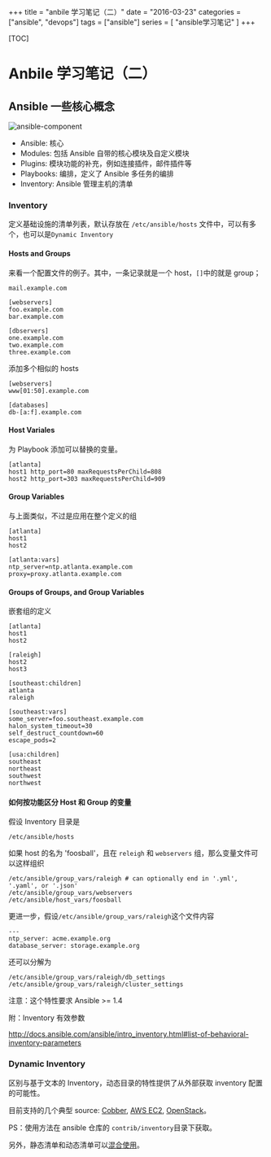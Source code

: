 +++
title = "anbile 学习笔记（二）"
date = "2016-03-23"
categories = ["ansible", "devops"]
tags = ["ansible"]
series = [ "ansible学习笔记" ]
+++

[TOC]

# Anbile 学习笔记（二）

## Ansible 一些核心概念

![ansible-component](https://oiitkuz0h.qnssl.com/2016-03-24-ansible-component.png)


* Ansible: 核心
* Modules: 包括 Ansible 自带的核心模块及自定义模块
* Plugins: 模块功能的补充，例如连接插件，邮件插件等
* Playbooks: 编排，定义了 Ansible 多任务的编排
* Inventory: Ansible 管理主机的清单

### Inventory

定义基础设施的清单列表，默认存放在 `/etc/ansible/hosts` 文件中，可以有多个，也可以是`Dynamic Inventory`

#### Hosts and Groups

来看一个配置文件的例子。其中，一条记录就是一个 host，`[]`中的就是 group；

```
mail.example.com

[webservers]
foo.example.com
bar.example.com

[dbservers]
one.example.com
two.example.com
three.example.com
```

添加多个相似的 hosts

```
[webservers]
www[01:50].example.com

[databases]
db-[a:f].example.com
```

#### Host Variales

为 Playbook 添加可以替换的变量。

```
[atlanta]
host1 http_port=80 maxRequestsPerChild=808
host2 http_port=303 maxRequestsPerChild=909
```

#### Group Variables

与上面类似，不过是应用在整个定义的组

```
[atlanta]
host1
host2

[atlanta:vars]
ntp_server=ntp.atlanta.example.com
proxy=proxy.atlanta.example.com
```

#### Groups of Groups, and Group Variables

嵌套组的定义

```
[atlanta]
host1
host2

[raleigh]
host2
host3

[southeast:children]
atlanta
raleigh

[southeast:vars]
some_server=foo.southeast.example.com
halon_system_timeout=30
self_destruct_countdown=60
escape_pods=2

[usa:children]
southeast
northeast
southwest
northwest
```

#### 如何按功能区分 Host 和 Group 的变量

假设 Inventory 目录是

```
/etc/ansible/hosts
```

如果 host 的名为 'foosball'，且在 `releigh` 和 `webservers` 组，那么变量文件可以这样组织

```
/etc/ansible/group_vars/raleigh # can optionally end in '.yml', '.yaml', or '.json'
/etc/ansible/group_vars/webservers
/etc/ansible/host_vars/foosball
```

更进一步，假设`/etc/ansible/group_vars/raleigh`这个文件内容

```
---
ntp_server: acme.example.org
database_server: storage.example.org
```

还可以分解为

```
/etc/ansible/group_vars/raleigh/db_settings
/etc/ansible/group_vars/raleigh/cluster_settings
```

注意：这个特性要求 Ansible >= 1.4

附：Inventory 有效参数

http://docs.ansible.com/ansible/intro_inventory.html#list-of-behavioral-inventory-parameters


### Dynamic Inventory

区别与基于文本的 Inventory，动态目录的特性提供了从外部获取 inventory 配置的可能性。

目前支持的几个典型 source: [Cobber](http://docs.ansible.com/ansible/intro_dynamic_inventory.html#example-the-cobbler-external-inventory-script), [AWS EC2](http://docs.ansible.com/ansible/intro_dynamic_inventory.html#example-aws-ec2-external-inventory-script), [OpenStack](http://docs.ansible.com/ansible/intro_dynamic_inventory.html#example-openstack-external-inventory-script)。

PS：使用方法在 ansible 仓库的 `contrib/inventory`目录下获取。

另外，静态清单和动态清单可以[混合使用](http://docs.ansible.com/ansible/intro_dynamic_inventory.html#using-inventory-directories-and-multiple-inventory-sources)。



